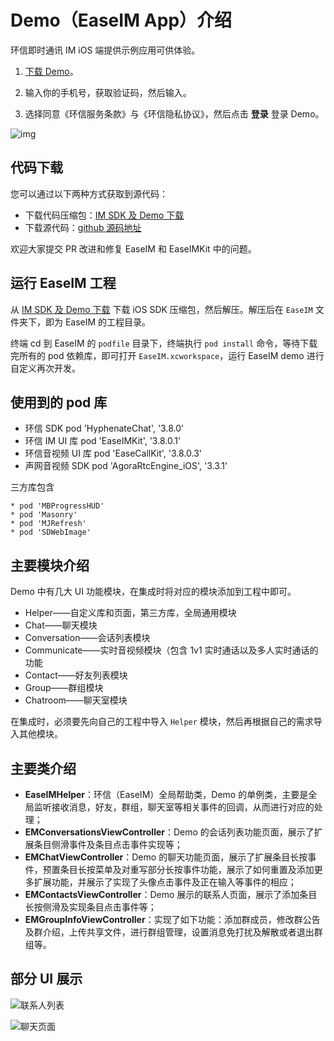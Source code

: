# Demo（EaseIM App）介绍

<Toc />

环信即时通讯 IM iOS 端提供示例应用可供体验。

1. [下载 Demo](https://www.easemob.com/download/demo)。

2. 输入你的手机号，获取验证码，然后输入。

3. 选择同意《环信服务条款》与《环信隐私协议》，然后点击 **登录** 登录 Demo。

![img](@static/images/demo/android_login.png)

## 代码下载

您可以通过以下两种方式获取到源代码：

- 下载代码压缩包：[IM SDK 及 Demo 下载](https://www.easemob.com/download/im)
- 下载源代码：[github 源码地址](https://github.com/easemob/chat-ios)

欢迎大家提交 PR 改进和修复 EaseIM 和 EaseIMKit 中的问题。

## 运行 EaseIM 工程

从 [IM SDK 及 Demo 下载](https://www.easemob.com/download/im) 下载 iOS SDK 压缩包，然后解压。解压后在 `EaseIM` 文件夹下，即为 EaseIM 的工程目录。

终端 cd 到 EaseIM 的 `podfile` 目录下，终端执行 `pod install` 命令，等待下载完所有的 pod 依赖库，即可打开 `EaseIM.xcworkspace`，运行 EaseIM demo 进行自定义再次开发。

## 使用到的 pod 库

- 环信 SDK pod 'HyphenateChat', '3.8.0'
- 环信 IM UI 库 pod 'EaseIMKit', '3.8.0.1'
- 环信音视频 UI 库 pod 'EaseCallKit', '3.8.0.3'
- 声网音视频 SDK pod 'AgoraRtcEngine_iOS', '3.3.1'

三方库包含

```
* pod 'MBProgressHUD'
* pod 'Masonry'
* pod 'MJRefresh'
* pod 'SDWebImage'
```

## 主要模块介绍

Demo 中有几大 UI 功能模块，在集成时将对应的模块添加到工程中即可。

- Helper——自定义库和页面，第三方库，全局通用模块
- Chat——聊天模块
- Conversation——会话列表模块
- Communicate——实时音视频模块（包含 1v1 实时通话以及多人实时通话的功能
- Contact——好友列表模块
- Group——群组模块
- Chatroom——聊天室模块

在集成时，必须要先向自己的工程中导入 `Helper` 模块，然后再根据自己的需求导入其他模块。

## 主要类介绍

- **EaseIMHelper**：环信（EaseIM）全局帮助类，Demo 的单例类，主要是全局监听接收消息，好友，群组，聊天室等相关事件的回调，从而进行对应的处理；
- **EMConversationsViewController**：Demo 的会话列表功能页面，展示了扩展条目侧滑事件及条目点击事件实现等；
- **EMChatViewController**：Demo 的聊天功能页面，展示了扩展条目长按事件，预置条目长按菜单及对重写部分长按事件功能，展示了如何重置及添加更多扩展功能，并展示了实现了头像点击事件及正在输入等事件的相应；
- **EMContactsViewController**：Demo 展示的联系人页面，展示了添加条目长按侧滑及实现条目点击事件等；
- **EMGroupInfoViewController**：实现了如下功能：添加群成员，修改群公告及群介绍，上传共享文件，进行群组管理，设置消息免打扰及解散或者退出群组等。

## 部分 UI 展示

![联系人列表](@static/images/android/app-demo-ui-2.jpeg)

![聊天页面](@static/images/android/app-demo-ui-3.jpeg)